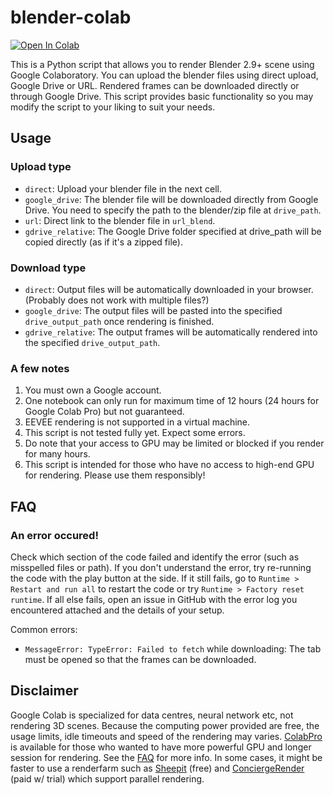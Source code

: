 # blender-colab

<a href="https://colab.research.google.com/github/ynshung/blender-colab/blob/master/blender_render.ipynb" target="_parent"><img src="https://colab.research.google.com/assets/colab-badge.svg" alt="Open In Colab"/></a>

This is a Python script that allows you to render Blender 2.9+ scene using Google Colaboratory.
You can upload the blender files using direct upload, Google Drive or URL. Rendered frames can be downloaded directly or through Google Drive.
This script provides basic functionality so you may modify the script to your liking to suit your needs.

## Usage
### Upload type
* `direct`: Upload your blender file in the next cell.
* `google_drive`: The blender file will be downloaded directly from Google Drive. You need to specify the path to the blender/zip file at `drive_path`.
* `url`: Direct link to the blender file in `url_blend`.
* `gdrive_relative`: The Google Drive folder specified at drive_path will be copied directly (as if it's a zipped file).

### Download type
* `direct`: Output files will be automatically downloaded in your browser. (Probably does not work with multiple files?)
* `google_drive`: The output files will be pasted into the specified `drive_output_path` once rendering is finished.
* `gdrive_relative`: The output frames will be automatically rendered into the specified `drive_output_path`.

### A few notes
1. You must own a Google account.
2. One notebook can only run for maximum time of 12 hours (24 hours for Google Colab Pro) but not guaranteed.
3. EEVEE rendering is not supported in a virtual machine.
4. This script is not tested fully yet. Expect some errors.
5. Do note that your access to GPU may be limited or blocked if you render for many hours.
6. This script is intended for those who have no access to high-end GPU for rendering. Please use them responsibly!

## FAQ
### An error occured!
Check which section of the code failed and identify the error (such as misspelled files or path). If you don't understand the error, try re-running the code with the play button at the side. If it still fails, go to `Runtime > Restart and run all` to restart the code or try `Runtime > Factory reset runtime`. If all else fails, open an issue in GitHub with the error log you encountered attached and the details of your setup.

Common errors:
* `MessageError: TypeError: Failed to fetch` while downloading: The tab must be opened so that the frames can be downloaded.

## Disclaimer
Google Colab is specialized for data centres, neural network etc, not rendering 3D scenes. Because the computing power provided are free, the usage limits, idle timeouts and speed of the rendering may varies. [ColabPro](https://colab.research.google.com/signup) is available for those who wanted to have more powerful GPU and longer session for rendering. See the [FAQ](https://research.google.com/colaboratory/faq.html) for more info. In some cases, it might be faster to use a renderfarm such as [Sheepit](https://www.sheepit-renderfarm.com/) (free) and [ConciergeRender](https://www.conciergerender.com/) (paid w/ trial) which support parallel rendering.
